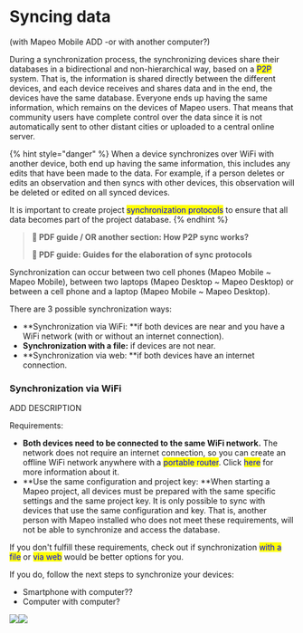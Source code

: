# Syncing data

(with Mapeo Mobile ADD -or with another computer?)

During a synchronization process, the synchronizing devices share their databases in a bidirectional and non-hierarchical way, based on a <mark style="color:blue;">P2P</mark> system. That is, the information is shared directly between the different devices, and each device receives and shares data and in the end, the devices have the same database. Everyone ends up having the same information, which remains on the devices of Mapeo users. That means that community users have complete control over the data since it is not automatically sent to other distant cities or uploaded to a central online server.&#x20;

{% hint style="danger" %}
When a device synchronizes over WiFi with another device, both end up having the same information, this includes any edits that have been made to the data. For example, if a person deletes or edits an observation and then syncs with other devices, this observation will be deleted or edited on all synced devices.&#x20;

It is important to create project <mark style="color:blue;">synchronization protocols</mark> to ensure that all data becomes part of the project database.&#x20;
{% endhint %}

> **📖 PDF guide / OR another section: How P2P sync works?**
> 
> **📖 PDF guide: Guides for the elaboration of sync protocols**

Synchronization can occur between two cell phones (Mapeo Mobile \~ Mapeo Mobile), between two laptops (Mapeo Desktop \~ Mapeo Desktop) or between a cell phone and a laptop (Mapeo Mobile \~ Mapeo Desktop).&#x20;

There are 3 possible synchronization ways:

* **Synchronization via WiFi: **if both devices are near and you have a WiFi network (with or without an internet connection).
* **Synchronization with a file:** if devices are not near.
* **Synchronization via web: **if both devices have an internet connection.

### Synchronization via WiFi

ADD DESCRIPTION

Requirements:

* **Both devices need to be connected to the same WiFi network.** The network does not require an internet connection, so you can create an offline WiFi network anywhere with a <mark style="color:blue;">portable router</mark>. Click <mark style="color:blue;">here</mark> for more information about it.
* **Use the same configuration and project key: **When starting a Mapeo project, all devices must be prepared with the same specific settings and the same project key. It is only possible to sync with devices that use the same configuration and key. That is, another person with Mapeo installed who does not meet these requirements, will not be able to synchronize and access the database.

If you don't fulfill these requirements, check out if synchronization <mark style="color:blue;">with a file</mark> or <mark style="color:blue;">via web</mark> would be better options for you.&#x20;

If you do, follow the next steps to synchronize your devices:

* Smartphone with computer??
* Computer with computer?

![](https://lh4.googleusercontent.com/GtkQOUPSmIrJ00O3OUCRp9BJFJSgXZXYld322lfwag94Waq4W6-njQyO1nD02Qy8-I\_dKnfATSVRNDq-IG5whmpsMRYyqPLmESjG86RCex-1xy0x23G5A-gYRfMbdA)![](https://lh5.googleusercontent.com/wP-UUu8ItDmOtvWOV5\_jCd1CSe4qwhsKxQN5HMDDnNAnAMlfmr6HZNolX8x-5zGKjxiyCRnbwU3pPis1GPCBuuIkanCJ74ZXgzilKPI4NnmIj-IuGeHFZmDzWJMjWg)

